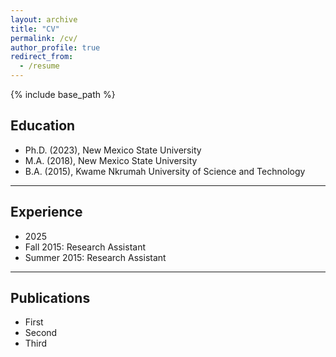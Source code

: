 ```yaml
---
layout: archive
title: "CV"
permalink: /cv/
author_profile: true
redirect_from:
  - /resume
---
```


{% include base_path %}

## Education
- Ph.D. (2023), New Mexico State University
- M.A. (2018), New Mexico State University
- B.A. (2015), Kwame Nkrumah University of Science and Technology


<hr>


## Experience
- 2025
- Fall 2015: Research Assistant
- Summer 2015: Research Assistant


<hr>


## Publications
- First
- Second
- Third
